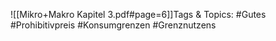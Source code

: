 
![[Mikro+Makro Kapitel 3.pdf#page=6]]Tags & Topics:
   #Gutes
   #Prohibitivpreis
   #Konsumgrenzen
   #Grenznutzens